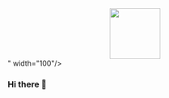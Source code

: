 <div id="header" align="center">
<img src="https://www.canva.com/design/DAE6MmPWV6g/URX3_EXxPFhOE8S_Mvp8_g/edit?utm_content=DAE6MmPWV6g&utm_campaign=designshare&utm_medium=link2&utm_source=sharebutton" width="100"/>
</div>" width="100"/>
</div>

### Hi there 👋

<!--
**klderbyshire/klderbyshire** is a ✨ _special_ ✨ repository because its `README.md` (this file) appears on your GitHub profile.

Here are some ideas to get you started:

- 🔭 I’m currently working on ...
- 🌱 I’m currently learning ...
- 👯 I’m looking to collaborate on ...
- 🤔 I’m looking for help with ...
- 💬 Ask me about ...
- 📫 How to reach me: ...
- 😄 Pronouns: ...
- ⚡ Fun fact: ...
-->

